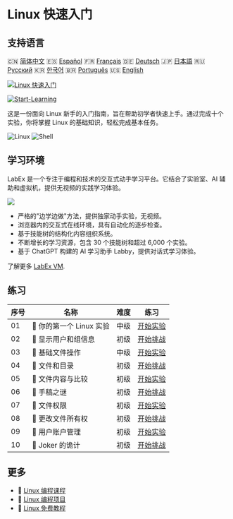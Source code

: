 # Linux 快速入门

## 支持语言

🇨🇳 [简体中文](README_zh.md) 🇪🇸 [Español](README_es.md) 🇫🇷 [Français](README_fr.md) 🇩🇪 [Deutsch](README_de.md) 🇯🇵 [日本語](README_ja.md) 🇷🇺 [Русский](README_ru.md) 🇰🇷 [한국어](README_ko.md) 🇧🇷 [Português](README_pt.md) 🇺🇸 [English](README.md) 

[![Linux 快速入门](https://cover-creator.labex.io/quick-start-with-linux.png?lang=zh)](https://labex.io/zh/courses/quick-start-with-linux)

[![Start-Learning](https://img.shields.io/badge/Start-Learning-whitesmoke?style=for-the-badge)](https://labex.io/zh/courses/quick-start-with-linux)

这是一份面向 Linux 新手的入门指南，旨在帮助初学者快速上手。通过完成十个实验，你将掌握 Linux 的基础知识，轻松完成基本任务。

![Linux](https://img.shields.io/badge/Linux-whitesmoke?style=for-the-badge&logo=linux)
![Shell](https://img.shields.io/badge/Shell-whitesmoke?style=for-the-badge&logo=shell)


## 学习环境

LabEx 是一个专注于编程和技术的交互式动手学习平台。它结合了实验室、AI 辅助和虚拟机，提供无视频的实践学习体验。

![](https://tutorial-screenshot.getvm.io/images/vm-1725247253.png)

- 严格的"边学边做"方法，提供独家动手实验，无视频。
- 浏览器内的交互式在线环境，具有自动化的逐步检查。
- 基于技能树的结构化内容组织系统。
- 不断增长的学习资源，包含 30 个技能树和超过 6,000 个实验。
- 基于 ChatGPT 构建的 AI 学习助手 Labby，提供对话式学习体验。

了解更多 [LabEx VM](https://support.labex.io/using-labex/virtual-machine).

## 练习

|   序号 | 名称                     | 难度   | 练习                                                                                                               |
|--------|--------------------------|--------|--------------------------------------------------------------------------------------------------------------------|
|     01 | 📖 你的第一个 Linux 实验 | 中级   | <a target='_blank' href='https://labex.io/zh/tutorials/linux-your-first-linux-lab-270253'>开始实验</a>             |
|     02 | 🎯 显示用户和组信息      | 初级   | <a target='_blank' href='https://labex.io/zh/tutorials/linux-display-user-and-group-information-8718'>开始挑战</a> |
|     03 | 📖 基础文件操作          | 中级   | <a target='_blank' href='https://labex.io/zh/tutorials/linux-basic-files-operations-270248'>开始实验</a>           |
|     04 | 🎯 文件和目录            | 初级   | <a target='_blank' href='https://labex.io/zh/tutorials/linux-files-and-directories-270246'>开始挑战</a>            |
|     05 | 📖 文件内容与比较        | 初级   | <a target='_blank' href='https://labex.io/zh/tutorials/linux-file-contents-and-comparing-270251'>开始实验</a>      |
|     06 | 🎯 手稿之谜              | 初级   | <a target='_blank' href='https://labex.io/zh/tutorials/linux-the-manuscript-mystery-384742'>开始挑战</a>           |
|     07 | 📖 文件权限              | 初级   | <a target='_blank' href='https://labex.io/zh/tutorials/linux-permissions-of-files-270252'>开始实验</a>             |
|     08 | 🎯 更改文件所有权        | 初级   | <a target='_blank' href='https://labex.io/zh/tutorials/shell-change-file-ownership-270254'>开始挑战</a>            |
|     09 | 📖 用户账户管理          | 初级   | <a target='_blank' href='https://labex.io/zh/tutorials/linux-user-account-management-49'>开始实验</a>              |
|     10 | 🎯 Joker 的诡计          | 初级   | <a target='_blank' href='https://labex.io/zh/tutorials/linux-the-joker-s-trick-270247'>开始挑战</a>                |

## 更多

- 🔗 [Linux 编程课程](https://github.com/labex-labs/awesome-programming-courses)
- 🔗 [Linux 编程项目](https://github.com/labex-labs/awesome-programming-projects)
- 🔗 [Linux 免费教程](https://github.com/labex-labs/linux-free-tutorials)

